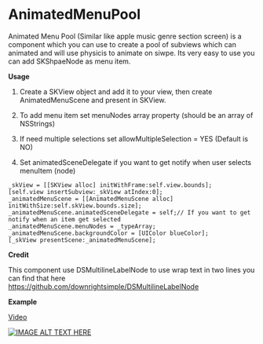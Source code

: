 # AnimatedMenuPool
Animated Menu Pool (Similar like apple music genre section screen)
is a component which you can use to create a pool of subviews which can animated and will use physicis to animate on siwpe.
Its very easy to use you can add SKShpaeNode as menu item.

**Usage**

1. Create a SKView object and add it to your view, then create AnimatedMenuScene and present in SKView.

2. To add menu item set menuNodes array property (should be an array of NSStrings)

3. If need multiple selections set allowMultipleSelection = YES (Default is NO)

4. Set animatedSceneDelegate if you want to get notify when user selects menuItem (node)


```cObj
_skView = [[SKView alloc] initWithFrame:self.view.bounds];
[self.view insertSubview:_skView atIndex:0];
_animatedMenuScene = [[AnimatedMenuScene alloc] initWithSize:self.skView.bounds.size];  
_animatedMenuScene.animatedSceneDelegate = self;// If you want to get notify when an item get selected       
_animatedMenuScene.menuNodes = _typeArray;
_animatedMenuScene.backgroundColor = [UIColor blueColor];
[_skView presentScene:_animatedMenuScene];
```
        
**Credit**

This component use DSMultilineLabelNode to use wrap text in two lines you can find that here https://github.com/downrightsimple/DSMultilineLabelNode 


**Example**

[Video](https://youtu.be/XfvnCTyh8sQ)

[![IMAGE ALT TEXT HERE](http://img.youtube.com/vi/XfvnCTyh8sQ/1.jpg)](http://www.youtube.com/watch?v=XfvnCTyh8sQ)
